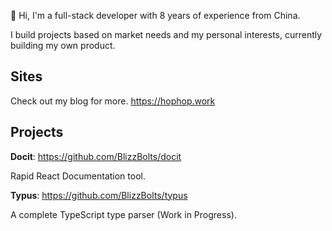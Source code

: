 👋 Hi, I'm a full-stack developer with 8 years of experience from China.

I build projects based on market needs and my personal interests, currently building my own product.


## Sites
Check out my blog for more. https://hophop.work


## Projects

**Docit**: https://github.com/BlizzBolts/docit

Rapid React Documentation tool.

**Typus**: https://github.com/BlizzBolts/typus

A complete TypeScript type parser (Work in Progress).

<!---
citrus327/citrus327 is a ✨ special ✨ repository because its `README.md` (this file) appears on your GitHub profile.
You can click the Preview link to take a look at your changes.
--->
